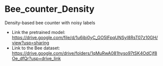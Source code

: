 # Bee_counter_Density
Density-based bee counter with noisy labels
- Link the pretrained model: https://drive.google.com/file/d/1u6ibi0yC_GO5lFpqUNSyI8RsT07z10GH/view?usp=sharing
- Link to the Bee dataset: https://drive.google.com/drive/folders/1qMuRwA081hyso97tSK4OdCjf8Oe_dfQr?usp=drive_link
